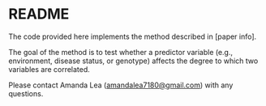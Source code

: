 # README

The code provided here implements the method described in [paper info]. 

The goal of the method is to test whether a predictor variable (e.g., environment, disease status, or genotype) affects the degree to which two variables are correlated.

Please contact Amanda Lea (amandalea7180@gmail.com) with any questions.
